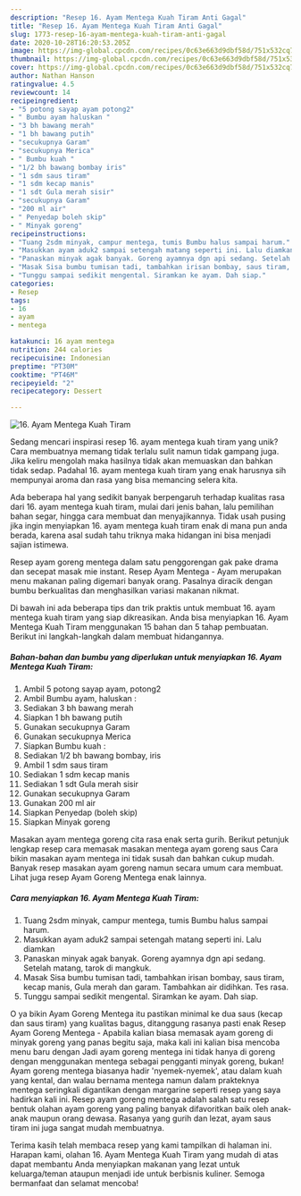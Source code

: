 ```yaml
---
description: "Resep 16. Ayam Mentega Kuah Tiram Anti Gagal"
title: "Resep 16. Ayam Mentega Kuah Tiram Anti Gagal"
slug: 1773-resep-16-ayam-mentega-kuah-tiram-anti-gagal
date: 2020-10-28T16:20:53.205Z
image: https://img-global.cpcdn.com/recipes/0c63e663d9dbf58d/751x532cq70/16-ayam-mentega-kuah-tiram-foto-resep-utama.jpg
thumbnail: https://img-global.cpcdn.com/recipes/0c63e663d9dbf58d/751x532cq70/16-ayam-mentega-kuah-tiram-foto-resep-utama.jpg
cover: https://img-global.cpcdn.com/recipes/0c63e663d9dbf58d/751x532cq70/16-ayam-mentega-kuah-tiram-foto-resep-utama.jpg
author: Nathan Hanson
ratingvalue: 4.5
reviewcount: 14
recipeingredient:
- "5 potong sayap ayam potong2"
- " Bumbu ayam haluskan "
- "3 bh bawang merah"
- "1 bh bawang putih"
- "secukupnya Garam"
- "secukupnya Merica"
- " Bumbu kuah "
- "1/2 bh bawang bombay iris"
- "1 sdm saus tiram"
- "1 sdm kecap manis"
- "1 sdt Gula merah sisir"
- "secukupnya Garam"
- "200 ml air"
- " Penyedap boleh skip"
- " Minyak goreng"
recipeinstructions:
- "Tuang 2sdm minyak, campur mentega, tumis Bumbu halus sampai harum."
- "Masukkan ayam aduk2 sampai setengah matang seperti ini. Lalu diamkan"
- "Panaskan minyak agak banyak. Goreng ayamnya dgn api sedang. Setelah matang, tarok di mangkuk."
- "Masak Sisa bumbu tumisan tadi, tambahkan irisan bombay, saus tiram, kecap manis, Gula merah dan garam. Tambahkan air didihkan. Tes rasa."
- "Tunggu sampai sedikit mengental. Siramkan ke ayam. Dah siap."
categories:
- Resep
tags:
- 16
- ayam
- mentega

katakunci: 16 ayam mentega 
nutrition: 244 calories
recipecuisine: Indonesian
preptime: "PT30M"
cooktime: "PT46M"
recipeyield: "2"
recipecategory: Dessert

---
```



![16. Ayam Mentega Kuah Tiram](https://img-global.cpcdn.com/recipes/0c63e663d9dbf58d/751x532cq70/16-ayam-mentega-kuah-tiram-foto-resep-utama.jpg)

Sedang mencari inspirasi resep 16. ayam mentega kuah tiram yang unik? Cara membuatnya memang tidak terlalu sulit namun tidak gampang juga. Jika keliru mengolah maka hasilnya tidak akan memuaskan dan bahkan tidak sedap. Padahal 16. ayam mentega kuah tiram yang enak harusnya sih mempunyai aroma dan rasa yang bisa memancing selera kita.

Ada beberapa hal yang sedikit banyak berpengaruh terhadap kualitas rasa dari 16. ayam mentega kuah tiram, mulai dari jenis bahan, lalu pemilihan bahan segar, hingga cara membuat dan menyajikannya. Tidak usah pusing jika ingin menyiapkan 16. ayam mentega kuah tiram enak di mana pun anda berada, karena asal sudah tahu triknya maka hidangan ini bisa menjadi sajian istimewa.

Resep ayam goreng mentega dalam satu penggorengan gak pake drama dan secepat masak mie instant. Resep Ayam Mentega - Ayam merupakan menu makanan paling digemari banyak orang. Pasalnya diracik dengan bumbu berkualitas dan menghasilkan variasi makanan nikmat.


Di bawah ini ada beberapa tips dan trik praktis untuk membuat 16. ayam mentega kuah tiram yang siap dikreasikan. Anda bisa menyiapkan 16. Ayam Mentega Kuah Tiram menggunakan 15 bahan dan 5 tahap pembuatan. Berikut ini langkah-langkah dalam membuat hidangannya.

<!--inarticleads1-->

##### Bahan-bahan dan bumbu yang diperlukan untuk menyiapkan 16. Ayam Mentega Kuah Tiram:

1. Ambil 5 potong sayap ayam, potong2
1. Ambil  Bumbu ayam, haluskan :
1. Sediakan 3 bh bawang merah
1. Siapkan 1 bh bawang putih
1. Gunakan secukupnya Garam
1. Gunakan secukupnya Merica
1. Siapkan  Bumbu kuah :
1. Sediakan 1/2 bh bawang bombay, iris
1. Ambil 1 sdm saus tiram
1. Sediakan 1 sdm kecap manis
1. Sediakan 1 sdt Gula merah sisir
1. Gunakan secukupnya Garam
1. Gunakan 200 ml air
1. Siapkan  Penyedap (boleh skip)
1. Siapkan  Minyak goreng


Masakan ayam mentega goreng cita rasa enak serta gurih. Berikut petunjuk lengkap resep cara memasak masakan mentega ayam goreng saus Cara bikin masakan ayam mentega ini tidak susah dan bahkan cukup mudah. Banyak resep masakan ayam goreng namun secara umum cara membuat. Lihat juga resep Ayam Goreng Mentega enak lainnya. 

<!--inarticleads2-->

##### Cara menyiapkan 16. Ayam Mentega Kuah Tiram:

1. Tuang 2sdm minyak, campur mentega, tumis Bumbu halus sampai harum.
1. Masukkan ayam aduk2 sampai setengah matang seperti ini. Lalu diamkan
1. Panaskan minyak agak banyak. Goreng ayamnya dgn api sedang. Setelah matang, tarok di mangkuk.
1. Masak Sisa bumbu tumisan tadi, tambahkan irisan bombay, saus tiram, kecap manis, Gula merah dan garam. Tambahkan air didihkan. Tes rasa.
1. Tunggu sampai sedikit mengental. Siramkan ke ayam. Dah siap.


O ya bikin Ayam Goreng Mentega itu pastikan minimal ke dua saus (kecap dan saus tiram) yang kualitas bagus, ditanggung rasanya pasti enak Resep Ayam Goreng Mentega - Apabila kalian biasa memasak ayam goreng di minyak goreng yang panas begitu saja, maka kali ini kalian bisa mencoba menu baru dengan Jadi ayam goreng mentega ini tidak hanya di goreng dengan menggunakan mentega sebagai pengganti minyak goreng, bukan! Ayam goreng mentega biasanya hadir &#39;nyemek-nyemek&#39;, atau dalam kuah yang kental, dan walau bernama mentega namun dalam prakteknya mentega seringkali digantikan dengan margarine seperti resep yang saya hadirkan kali ini. Resep ayam goreng mentega adalah salah satu resep bentuk olahan ayam goreng yang paling banyak difavoritkan baik oleh anak-anak maupun orang dewasa. Rasanya yang gurih dan lezat, ayam saus tiram ini juga sangat mudah membuatnya. 

Terima kasih telah membaca resep yang kami tampilkan di halaman ini. Harapan kami, olahan 16. Ayam Mentega Kuah Tiram yang mudah di atas dapat membantu Anda menyiapkan makanan yang lezat untuk keluarga/teman ataupun menjadi ide untuk berbisnis kuliner. Semoga bermanfaat dan selamat mencoba!
